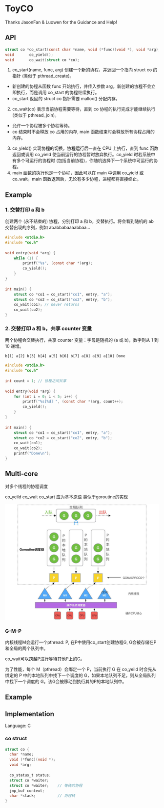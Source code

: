 # ToyCO

Thanks JasonFan & Luowen for the Guidance and Help!

## API

```c
struct co *co_start(const char *name, void (*func)(void *), void *arg);
void       co_yield();
void       co_wait(struct co *co);
```

1. co_start(name, func, arg) 创建一个新的协程，并返回一个指向 struct co 的指针 (类似于 pthread_create)。
  - 新创建的协程从函数 func 开始执行，并传入参数 arg。新创建的协程不会立即执行，而是调用 co_start 的协程继续执行。
  - co_start 返回的 struct co 指针需要 malloc() 分配内存。
2. co_wait(co) 表示当前协程需要等待，直到 co 协程的执行完成才能继续执行 (类似于 pthread_join)。
  - 允许一个协程被多个协程等待。
  - co 结束时不会释放 co 占用的内存, main 函数结束时会释放所有协程占用的内存。
3. co_yield() 实现协程的切换。协程运行后一直在 CPU 上执行，直到 func 函数返回或调用 co_yield 使当前运行的协程暂时放弃执行。co_yield 时若系统中有多个可运行的协程时 (包括当前协程)，你随机选择下一个系统中可运行的协程。
4. main 函数的执行也是一个协程，因此可以在 main 中调用 co_yield 或 co_wait。main 函数返回后，无论有多少协程，进程都将直接终止。

## Example

### 1. 交替打印 a 和 b

创建两个 (永不结束的) 协程，分别打印 a 和 b，交替执行。将会看到随机的 ab 交替出现的序列，例如 ababbabaaaabbaa...

```c
#include <stdio.h>
#include "co.h"

void entry(void *arg) {
    while (1) {
        printf("%s", (const char *)arg);
        co_yield();
    }
}

int main() {
    struct co *co1 = co_start("co1", entry, "a");
    struct co *co2 = co_start("co2", entry, "b");
    co_wait(co1); // never returns
    co_wait(co2);
}
```

### 2. 交替打印 a 和 b，共享 counter 变量

两个协程会交替执行，共享 counter 变量：字母是随机的 (a 或 b)，数字则从 1 到 10 递增。

```
b[1] a[2] b[3] b[4] a[5] b[6] b[7] a[8] a[9] a[10] Done
```

```c
#include <stdio.h>
#include "co.h"

int count = 1; // 协程之间共享

void entry(void *arg) {
    for (int i = 0; i < 5; i++) {
        printf("%s[%d] ", (const char *)arg, count++);
        co_yield();
    }
}

int main() {
    struct co *co1 = co_start("co1", entry, "a");
    struct co *co2 = co_start("co2", entry, "b");
    co_wait(co1);
    co_wait(co2);
    printf("Done\n");
}
```

## Multi-core

对多个线程的协程调度

co_yeild co_wait co_start 应为基本原语 类似于goroutine的实现

![alt text](imgs/multi-core.jpg)

### G-M-P

内核线程M会运行一个pthread: P, 在P中使用co_start创建协程G, G会被存储在P和全局的两个队列中。

co_wait可以跨越P进行等待其他P上的G。

为了性能，每个 M（pthread）会绑定一个 P，当前执行 G 在 co_yeild 时会先从绑定的 P 中的本地队列中找下一个调度的 G，如果本地队列不足，则从全局队列中找下一个调度的 G。该G会被移动到执行其的P的本地队列中。

## Example



## Implementation

Language: C

### co struct

```c
struct co {
  char *name;
  void (*func)(void *);
  void *arg;

  co_status_t status;
  struct co *waiter;
  struct co *waiter;    // 等待的协程
  jmp_buf context;
  char *stack;          // 协程栈
}
```
